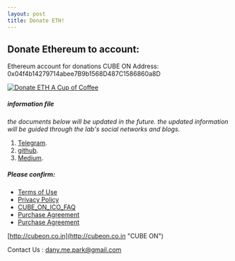 ```yaml
---
layout: post
title: Donate ETH!
---
```


Donate Ethereum to account:
---
Ethereum account for donations CUBE ON Address:
0x04f4b14279714abee7B9b1568D487C1586860a8D

<a href="https://etherdonation.com/d?to=0x04f4b14279714abee7B9b1568D487C1586860a8D&amount=0.002" target="_blank" 
title="Donate ETH A Cup of Coffee"><img src="https://etherdonation.com/i/btn/donate-btn.png" alt="Donate ETH A Cup of Coffee"/></a>

##### information file

*the documents below will be updated in the future.
the updated information will be guided through the lab's social networks and blogs.*

1. [Telegram](https://t.me/cubeon).
1. [github](https://wooriapt.github.io/).
1. [Medium](https://medium.com/@cube_ON).



##### Please confirm:
- [Terms of Use ](https://wooriapt.github.io/wooriapt.github.io/Terms_of_Use_of_Website/)
- [Privacy Policy](https://wooriapt.github.io/wooriapt.github.io/Privacy_Policy/)
- [CUBE_ON_ICO_FAQ](https://wooriapt.github.io/wooriapt.github.io/CUBE_ON_ICO_FAQ/)
- [Purchase Agreement](https://wooriapt.github.io/wooriapt.github.io/Purchase_Agreement/)
- [Purchase Agreement](https://wooriapt.github.io/wooriapt.github.io/Purchase_Agreement_1/)



[http://cubeon.co.in](http://cubeon.co.in "CUBE ON")

Contact Us : dany.me.park@gmail.com




